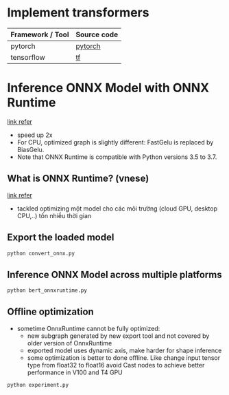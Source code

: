 # Implement transformers
| Framework / Tool | Source code | 
| --- | --- |
| pytorch | [pytorch](https://github.com/BinhMinhs10/transformers_onnx/tree/master/transformer_pytorch) |
| tensorflow | [tf](https://github.com/BinhMinhs10/transformers_onnx/tree/master/transformer_tf_translation) | 

# Inference ONNX Model with ONNX Runtime
[link refer](https://github.com/microsoft/onnxruntime/blob/master/onnxruntime/python/tools/transformers/notebooks/Inference_GPT2_with_OnnxRuntime_on_CPU.ipynb)
* speed up 2x
* For CPU, optimized graph is slightly different: FastGelu is replaced by BiasGelu.
* Note that ONNX Runtime is compatible with Python versions 3.5 to 3.7.

## What is ONNX Runtime? (vnese)
[link refer](https://cloudblogs.microsoft.com/opensource/2019/05/22/onnx-runtime-machine-learning-inferencing-0-4-release/)
* tackled optimizing một model cho các môi trường (cloud GPU, desktop CPU,..) tốn nhiều thời gian

## Export the loaded model
```bash
python convert_onnx.py
```
## Inference ONNX Model across multiple platforms
```bash
python bert_onnxruntime.py
```
## Offline optimization
* sometime OnnxRuntime cannot be fully optimized:
    * new subgraph generated by new export tool and not covered by older version of OnnxRuntime
    * exported model uses dynamic axis, make harder for shape inference
    * some optimization is better to done offline. Like change input tensor type from float32 to float16 avoid Cast nodes to achieve better performance in V100 and T4 GPU
```bash
python experiment.py
```
